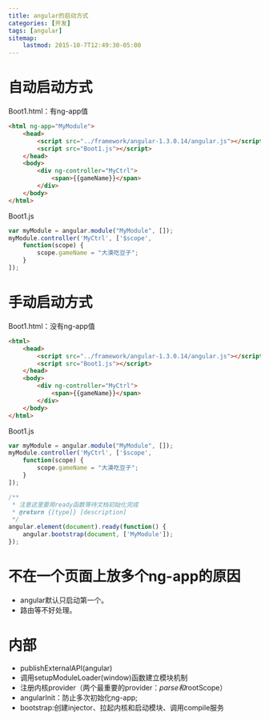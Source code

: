 ```yaml
---
title: angular的启动方式
categories: [开发]
tags: [angular]
sitemap:
    lastmod: 2015-10-7T12:49:30-05:00
---
```



自动启动方式
==============

Boot1.html：有ng-app值

```html
<html ng-app="MyModule">
	<head>
		<script src="../framework/angular-1.3.0.14/angular.js"></script>
		<script src="Boot1.js"></script>
	</head>
	<body>
		<div ng-controller="MyCtrl">
			<span>{{gameName}}</span>
		</div>
	</body>
</html>
```

Boot1.js

```javascript
var myModule = angular.module("MyModule", []);
myModule.controller('MyCtrl', ['$scope',
    function(scope) {
        scope.gameName = "大漠吃豆子";
    }
]);
```






手动启动方式
=============

Boot1.html：没有ng-app值

```html
<html>
	<head>
		<script src="../framework/angular-1.3.0.14/angular.js"></script>
		<script src="Boot1.js"></script>
	</head>
	<body>
		<div ng-controller="MyCtrl">
			<span>{{gameName}}</span>
		</div>
	</body>
</html>
```


Boot1.js

```javascript
var myModule = angular.module("MyModule", []);
myModule.controller('MyCtrl', ['$scope',
    function(scope) {
        scope.gameName = "大漠吃豆子";
    }
]);

/**
 * 注意这里要用ready函数等待文档初始化完成
 * @return {[type]} [description]
 */
angular.element(document).ready(function() {
    angular.bootstrap(document, ['MyModule']);
});
```





不在一个页面上放多个ng-app的原因
=================================

* angular默认只启动第一个。
* 路由等不好处理。





内部
=================================

* publishExternalAPI(angular)
* 调用setupModuleLoader(window)函数建立模块机制
* 注册内核provider（两个最重要的provider：$parse和$rootScope）
* angularInit：防止多次初始化ng-app;
* bootstrap:创建injector、拉起内核和启动模块、调用compile服务